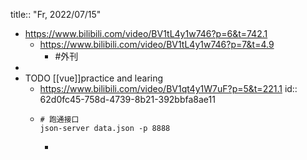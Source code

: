 title:: "Fr, 2022/07/15"

- https://www.bilibili.com/video/BV1tL4y1w746?p=6&t=742.1
	- https://www.bilibili.com/video/BV1tL4y1w746?p=7&t=4.9
		- #外刊
-
- TODO [[vue]]practice and learing
	- https://www.bilibili.com/video/BV1qt4y1W7uF?p=5&t=221.1
	  id:: 62d0fc45-758d-4739-8b21-392bbfa8ae11
	- ```
	  # 跑通接口
	  json-server data.json -p 8888
	  ```
		-